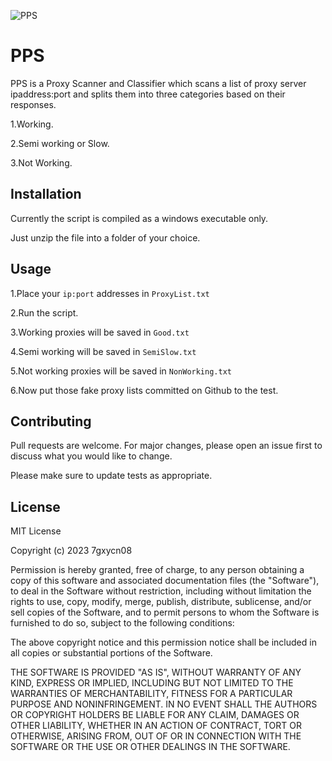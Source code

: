 ![PPS](https://user-images.githubusercontent.com/121936658/211213991-2e39b16e-1f0d-4e6b-bd50-9118e2961229.png)


# PPS

PPS is a Proxy Scanner and Classifier which scans a list of proxy server ipaddress:port and splits them into three categories based on their responses.

1.Working.


2.Semi working or Slow.


3.Not Working.


## Installation

Currently the script is compiled as a windows executable only.


Just unzip the file into a folder of your choice.


## Usage
1.Place your `ip:port` addresses in `ProxyList.txt`


2.Run the script.


3.Working proxies will be saved in `Good.txt`


4.Semi working will be saved in `SemiSlow.txt`


5.Not working proxies will be saved in `NonWorking.txt`


6.Now put those fake proxy lists committed on Github to the test.


## Contributing

Pull requests are welcome. For major changes, please open an issue first
to discuss what you would like to change.

Please make sure to update tests as appropriate.

## License

MIT License

Copyright (c) 2023 7gxycn08

Permission is hereby granted, free of charge, to any person obtaining a copy
of this software and associated documentation files (the "Software"), to deal
in the Software without restriction, including without limitation the rights
to use, copy, modify, merge, publish, distribute, sublicense, and/or sell
copies of the Software, and to permit persons to whom the Software is
furnished to do so, subject to the following conditions:

The above copyright notice and this permission notice shall be included in all
copies or substantial portions of the Software.

THE SOFTWARE IS PROVIDED "AS IS", WITHOUT WARRANTY OF ANY KIND, EXPRESS OR
IMPLIED, INCLUDING BUT NOT LIMITED TO THE WARRANTIES OF MERCHANTABILITY,
FITNESS FOR A PARTICULAR PURPOSE AND NONINFRINGEMENT. IN NO EVENT SHALL THE
AUTHORS OR COPYRIGHT HOLDERS BE LIABLE FOR ANY CLAIM, DAMAGES OR OTHER
LIABILITY, WHETHER IN AN ACTION OF CONTRACT, TORT OR OTHERWISE, ARISING FROM,
OUT OF OR IN CONNECTION WITH THE SOFTWARE OR THE USE OR OTHER DEALINGS IN THE
SOFTWARE.
